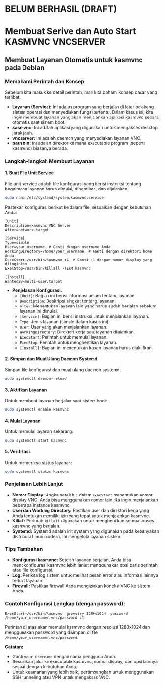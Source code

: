 # BELUM BERHASIL (DRAFT)
# Membuat Serive dan Auto Start KASMVNC VNCSERVER
## Membuat Layanan Otomatis untuk kasmvnc pada Debian

### Memahami Perintah dan Konsep
Sebelum kita masuk ke detail perintah, mari kita pahami konsep dasar yang terlibat.

* **Layanan (Service):** Ini adalah program yang berjalan di latar belakang sistem operasi dan menyediakan fungsi tertentu. Dalam kasus ini, kita ingin membuat layanan yang akan menjalankan aplikasi kasmvnc secara otomatis saat sistem boot.
* **kasmvnc:** Ini adalah aplikasi yang digunakan untuk mengakses desktop jarak jauh.
* **vncserver:** Ini adalah daemon yang menyediakan layanan VNC.
* **path bin:** Ini adalah direktori di mana executable program (seperti kasmvnc) biasanya berada.

### Langkah-langkah Membuat Layanan

#### 1. **Buat File Unit Service**
File unit service adalah file konfigurasi yang berisi instruksi tentang bagaimana layanan harus dimulai, dihentikan, dan dijalankan.

```bash
sudo nano /etc/systemd/system/kasmvnc.service
```

Pastekan konfigurasi berikut ke dalam file, sesuaikan dengan kebutuhan Anda:

```
[Unit]
Description=kasmvnc VNC Server
After=network.target

[Service]
Type=simple
User=your_username  # Ganti dengan username Anda
WorkingDirectory=/home/your_username  # Ganti dengan direktori home Anda
ExecStart=/usr/bin/kasmvnc :1  # Ganti :1 dengan nomor display yang diinginkan
ExecStop=/usr/bin/killall -TERM kasmvnc

[Install]
WantedBy=multi-user.target
```

* **Penjelasan Konfigurasi:**
  * `[Unit]`: Bagian ini berisi informasi umum tentang layanan.
  * `Description`: Deskripsi singkat tentang layanan.
  * `After`: Menentukan layanan lain yang harus sudah berjalan sebelum layanan ini dimulai.
  * `[Service]`: Bagian ini berisi instruksi untuk menjalankan layanan.
  * `Type`: Jenis layanan (simple dalam kasus ini).
  * `User`: User yang akan menjalankan layanan.
  * `WorkingDirectory`: Direktori kerja saat layanan dijalankan.
  * `ExecStart`: Perintah untuk memulai layanan.
  * `ExecStop`: Perintah untuk menghentikan layanan.
  * `[Install]`: Bagian ini menentukan kapan layanan harus diaktifkan.

#### 2. **Simpan dan Muat Ulang Daemon Systemd**
Simpan file konfigurasi dan muat ulang daemon systemd:

```bash
sudo systemctl daemon-reload
```

#### 3. **Aktifkan Layanan**
Untuk membuat layanan berjalan saat sistem boot:

```bash
sudo systemctl enable kasmvnc
```

#### 4. **Mulai Layanan**
Untuk memulai layanan sekarang:

```bash
sudo systemctl start kasmvnc
```

#### 5. **Verifikasi**
Untuk memeriksa status layanan:

```bash
sudo systemctl status kasmvnc
```

### Penjelasan Lebih Lanjut
* **Nomor Display:** Angka setelah `:` dalam `ExecStart` menentukan nomor display VNC. Anda bisa menggunakan nomor lain jika ingin menjalankan beberapa instance kasmvnc.
* **User dan Working Directory:** Pastikan user dan direktori kerja yang Anda tentukan memiliki izin yang tepat untuk menjalankan kasmvnc.
* **Killall:** Perintah `killall` digunakan untuk menghentikan semua proses kasmvnc yang berjalan.
* **Systemd:** Systemd adalah init system yang digunakan pada kebanyakan distribusi Linux modern. Ini mengelola layanan sistem.

### Tips Tambahan
* **Konfigurasi kasmvnc:** Setelah layanan berjalan, Anda bisa mengkonfigurasi kasmvnc lebih lanjut menggunakan opsi baris perintah atau file konfigurasi.
* **Log:** Periksa log sistem untuk melihat pesan error atau informasi lainnya terkait layanan.
* **Firewall:** Pastikan firewall Anda mengizinkan koneksi VNC ke sistem Anda.

### Contoh Konfigurasi Lengkap (dengan password):
```
ExecStart=/usr/bin/kasmvnc -geometry 1280x1024 -password /home/your_username/.vnc/password :1
```
Perintah di atas akan memulai kasmvnc dengan resolusi 1280x1024 dan menggunakan password yang disimpan di file `/home/your_username/.vnc/password`.

**Catatan:**
* Ganti `your_username` dengan nama pengguna Anda.
* Sesuaikan jalur ke executable kasmvnc, nomor display, dan opsi lainnya sesuai dengan kebutuhan Anda.
* Untuk keamanan yang lebih baik, pertimbangkan untuk menggunakan SSH tunneling atau VPN untuk mengakses VNC.
